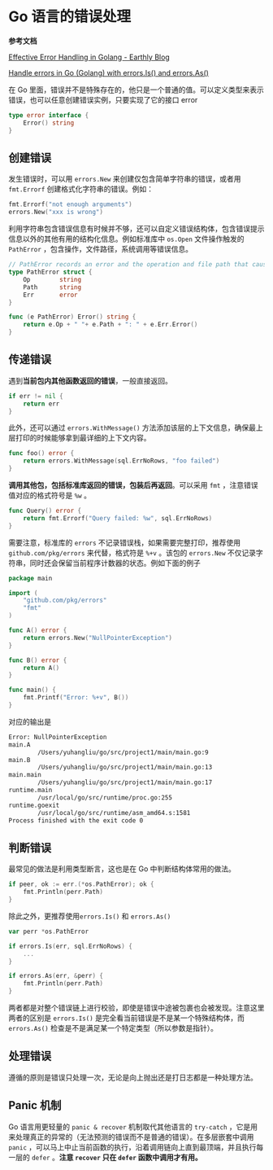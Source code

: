 # Go 语言的错误处理

**参考文档** 

[Effective Error Handling in Golang - Earthly Blog](https://earthly.dev/blog/golang-errors/)

[Handle errors in Go (Golang) with errors.Is() and errors.As()](https://gosamples.dev/check-error-type/)

在 Go 里面，错误并不是特殊存在的，他只是一个普通的值。可以定义类型来表示错误，也可以任意创建错误实例，只要实现了它的接口 error

```go
type error interface {
    Error() string
}
```

## 创建错误

发生错误时，可以用 `errors.New` 来创建仅包含简单字符串的错误，或者用 `fmt.Errorf` 创建格式化字符串的错误。例如：

```go
fmt.Errorf("not enough arguments")
errors.New("xxx is wrong")
```

利用字符串包含错误信息有时候并不够，还可以自定义错误结构体，包含错误提示信息以外的其他有用的结构化信息。例如标准库中 `os.Open` 文件操作触发的 `PathError` ，包含操作，文件路径，系统调用等错误信息。

```go
// PathError records an error and the operation and file path that caused it
type PathError struct {
    Op        string
    Path      string
    Err       error
}

func (e PathError) Error() string {
    return e.Op + " "+ e.Path + ": " + e.Err.Error()
}
```

## 传递错误

遇到**当前包内其他函数返回的错误**，一般直接返回。

```go
if err != nil {
    return err
}
```

此外，还可以通过 `errors.WithMessage()` 方法添加该层的上下文信息，确保最上层打印的时候能够拿到最详细的上下文内容。

```go
func foo() error {
    return errors.WithMessage(sql.ErrNoRows, "foo failed")
}
```

**调用其他包，包括标准库返回的错误，包装后再返回**。可以采用 `fmt` ，注意错误值对应的格式符号是 `%w` 。

```go
func Query() error {
    return fmt.Errorf("Query failed: %w", sql.ErrNoRows)
}
```

需要注意，标准库的 `errors` 不记录错误栈，如果需要完整打印，推荐使用 `github.com/pkg/errors` 来代替，格式符是 `%+v` 。该包的 `errors.New` 不仅记录字符串，同时还会保留当前程序计数器的状态。例如下面的例子

```go
package main

import (
    "github.com/pkg/errors"
    "fmt"
)

func A() error {
    return errors.New("NullPointerException")
}

func B() error {
    return A()
}

func main() {
    fmt.Printf("Error: %+v", B())
}
```

对应的输出是

```bash
Error: NullPointerException
main.A
        /Users/yuhangliu/go/src/project1/main/main.go:9
main.B
        /Users/yuhangliu/go/src/project1/main/main.go:13
main.main
        /Users/yuhangliu/go/src/project1/main/main.go:17
runtime.main
        /usr/local/go/src/runtime/proc.go:255
runtime.goexit
        /usr/local/go/src/runtime/asm_amd64.s:1581
Process finished with the exit code 0
```

## 判断错误

最常见的做法是利用类型断言，这也是在 Go 中判断结构体常用的做法。

```go
if peer, ok := err.(*os.PathError); ok {
    fmt.Println(perr.Path)
}
```

除此之外，更推荐使用`errors.Is()` 和  `errors.As()`

```go
var perr *os.PathError

if errors.Is(err, sql.ErrNoRows) {
    ...
}

if errors.As(err, &perr) {
    fmt.Println(perr.Path)
}
```

两者都是对整个错误链上进行校验，即使是错误中途被包裹也会被发现。注意这里两者的区别是 `errors.Is()` 是完全看当前错误是不是某一个特殊结构体，而 `errors.As()` 检查是不是满足某一个特定类型（所以参数是指针）。

## 处理错误

遵循的原则是错误只处理一次，无论是向上抛出还是打日志都是一种处理方法。

## Panic 机制

Go 语言用更轻量的 `panic & recover` 机制取代其他语言的 `try-catch` ，它是用来处理真正的异常的（无法预测的错误而不是普通的错误）。在多层嵌套中调用 `panic` ，可以马上中止当前函数的执行，沿着调用链向上直到最顶端，并且执行每一层的 `defer` 。**注意 `recover` 只在 `defer` 函数中调用才有用。**
